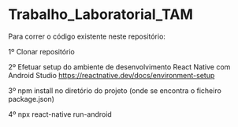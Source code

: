 # Trabalho_Laboratorial_TAM

Para correr o código existente neste repositório:

1º Clonar repositório

2º Efetuar setup do ambiente de desenvolvimento React Native com Android Studio https://reactnative.dev/docs/environment-setup

3º npm install no diretório do projeto (onde se encontra o ficheiro package.json)

4º npx react-native run-android